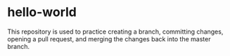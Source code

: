 # hello-world
This repository is used to practice creating a branch, committing changes, opening a pull request, and merging the changes back into the master branch.
